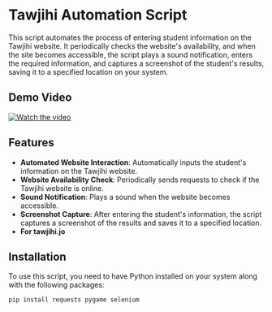 
# Tawjihi Automation Script

This script automates the process of entering student information on the Tawjihi website. It periodically checks the website's availability, and when the site becomes accessible, the script plays a sound notification, enters the required information, and captures a screenshot of the student's results, saving it to a specified location on your system.

## Demo Video

[![Watch the video](https://i9.ytimg.com/vi/f87ICKWQuZo/mqdefault.jpg?v=66b6ae31&sqp=CKzd2rUG-oaymwEmCMACELQB8quKqQMa8AEB-AH-CYAC0AWKAgwIABABGGUgZShlMA8=&rs=AOn4CLCz0KJoCF096p3BbEdRSdVYWTBHfQ)](https://youtu.be/f87ICKWQuZo)


## Features
- **Automated Website Interaction**: Automatically inputs the student's information on the Tawjihi website.
- **Website Availability Check**: Periodically sends requests to check if the Tawjihi website is online.
- **Sound Notification**: Plays a sound when the website becomes accessible.
- **Screenshot Capture**: After entering the student's information, the script captures a screenshot of the results and saves it to a specified location.
- **For tawjihi.jo**
## Installation

To use this script, you need to have Python installed on your system along with the following packages:

```bash
pip install requests pygame selenium

